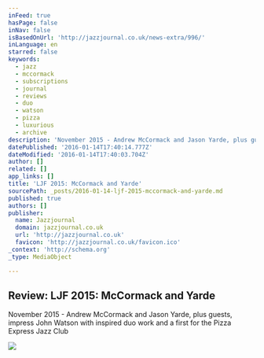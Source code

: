 ```yaml
---
inFeed: true
hasPage: false
inNav: false
isBasedOnUrl: 'http://jazzjournal.co.uk/news-extra/996/'
inLanguage: en
starred: false
keywords:
  - jazz
  - mccormack
  - subscriptions
  - journal
  - reviews
  - duo
  - watson
  - pizza
  - luxurious
  - archive
description: 'November 2015 - Andrew McCormack and Jason Yarde, plus guests, impress John Watson with inspired duo work and a first for the Pizza Express Jazz Club'
datePublished: '2016-01-14T17:40:14.777Z'
dateModified: '2016-01-14T17:40:03.704Z'
author: []
related: []
app_links: []
title: 'LJF 2015: McCormack and Yarde'
sourcePath: _posts/2016-01-14-ljf-2015-mccormack-and-yarde.md
published: true
authors: []
publisher:
  name: Jazzjournal
  domain: jazzjournal.co.uk
  url: 'http://jazzjournal.co.uk'
  favicon: 'http://jazzjournal.co.uk/favicon.ico'
_context: 'http://schema.org'
_type: MediaObject

---
```

<article style=""><h1>Review: LJF 2015: McCormack and Yarde</h1><p>November 2015 - Andrew McCormack and Jason Yarde, plus guests, impress John Watson with inspired duo work and a first for the Pizza Express Jazz Club</p><img src="https://s3-us-west-2.amazonaws.com/the-grid-img/p/8b562f82a7edae37ed80e7ab91678dabed72df3a.jpg" /></article>